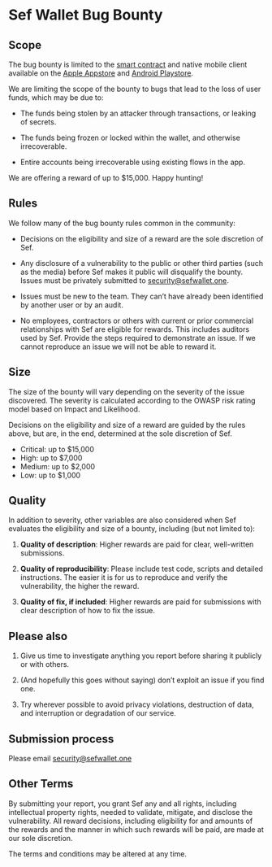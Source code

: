 # Sef Wallet Bug Bounty

## Scope
The bug bounty is limited to the [smart contract](https://github.com/hashmesan/harmony-totp/commits/develop) and native mobile client available on the [Apple Appstore](https://sefwallet.one) and [Android Playstore](https://sefwallet.one).

We are limiting the scope of the bounty to bugs that lead to the loss of user funds, which may be due to:

* The funds being stolen by an attacker through transactions, or leaking of secrets.

* The funds being frozen or locked within the wallet, and otherwise irrecoverable.
* Entire accounts being irrecoverable using existing flows in the app.

We are offering a reward of up to $15,000. Happy hunting!

## Rules

We follow many of the bug bounty rules common in the community:

* Decisions on the eligibility and size of a reward are the sole discretion of Sef.

* Any disclosure of a vulnerability to the public or other third parties (such as the media) before Sef makes it public will disqualify the bounty. Issues must be privately submitted to security@sefwallet.one.

* Issues must be new to the team. They can’t have already been identified by another user or by an audit.

* No employees, contractors or others with current or prior commercial relationships with Sef are eligible for rewards. This includes auditors used by Sef.
Provide the steps required to demonstrate an issue. If we cannot reproduce an issue we will not be able to reward it.

## Size

The size of the bounty will vary depending on the severity of the issue discovered. The severity is calculated according to the OWASP risk rating model based on Impact and Likelihood.

Decisions on the eligibility and size of a reward are guided by the rules above, but are, in the end, determined at the sole discretion of Sef.

* Critical: up to $15,000
* High: up to $7,000
* Medium: up to $2,000
* Low: up to $1,000

## Quality

In addition to severity, other variables are also considered when Sef evaluates the eligibility and size of a bounty, including (but not limited to):

1. **Quality of description**: Higher rewards are paid for clear, well-written submissions.

2. **Quality of reproducibility**: Please include test code, scripts and detailed instructions. The easier it is for us to reproduce and verify the vulnerability, the higher the reward.

3. **Quality of fix, if included**: Higher rewards are paid for submissions with clear description of how to fix the issue.

## Please also

1. Give us time to investigate anything you report before sharing it publicly or with others.

1. (And hopefully this goes without saying) don’t exploit an issue if you find one.

1. Try wherever possible to avoid privacy violations, destruction of data, and interruption or degradation of our service.

## Submission process

Please email security@sefwallet.one

## Other Terms

By submitting your report, you grant Sef any and all rights, including intellectual property rights, needed to validate, mitigate, and disclose the vulnerability. All reward decisions, including eligibility for and amounts of the rewards and the manner in which such rewards will be paid, are made at our sole discretion.

The terms and conditions may be altered at any time.
